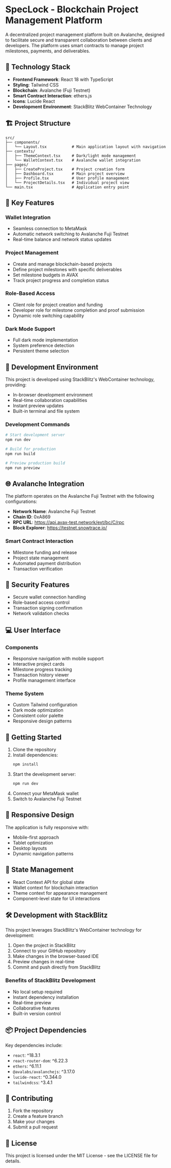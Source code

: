 # SpecLock - Blockchain Project Management Platform

A decentralized project management platform built on Avalanche, designed to facilitate secure and transparent collaboration between clients and developers. The platform uses smart contracts to manage project milestones, payments, and deliverables.

## 🚀 Technology Stack

- **Frontend Framework**: React 18 with TypeScript
- **Styling**: Tailwind CSS
- **Blockchain**: Avalanche (Fuji Testnet)
- **Smart Contract Interaction**: ethers.js
- **Icons**: Lucide React
- **Development Environment**: StackBlitz WebContainer Technology

## 🏗️ Project Structure

```
src/
├── components/
│   └── Layout.tsx           # Main application layout with navigation
├── contexts/
│   ├── ThemeContext.tsx     # Dark/light mode management
│   └── WalletContext.tsx    # Avalanche wallet integration
├── pages/
│   ├── CreateProject.tsx    # Project creation form
│   ├── Dashboard.tsx        # Main project overview
│   ├── Profile.tsx          # User profile management
│   └── ProjectDetails.tsx   # Individual project view
└── main.tsx                 # Application entry point
```

## 🌟 Key Features

### Wallet Integration
- Seamless connection to MetaMask
- Automatic network switching to Avalanche Fuji Testnet
- Real-time balance and network status updates

### Project Management
- Create and manage blockchain-based projects
- Define project milestones with specific deliverables
- Set milestone budgets in AVAX
- Track project progress and completion status

### Role-Based Access
- Client role for project creation and funding
- Developer role for milestone completion and proof submission
- Dynamic role switching capability

### Dark Mode Support
- Full dark mode implementation
- System preference detection
- Persistent theme selection

## 🔧 Development Environment

This project is developed using StackBlitz's WebContainer technology, providing:
- In-browser development environment
- Real-time collaboration capabilities
- Instant preview updates
- Built-in terminal and file system

### Development Commands

```bash
# Start development server
npm run dev

# Build for production
npm run build

# Preview production build
npm run preview
```

## 🌐 Avalanche Integration

The platform operates on the Avalanche Fuji Testnet with the following configurations:

- **Network Name**: Avalanche Fuji Testnet
- **Chain ID**: 0xA869
- **RPC URL**: https://api.avax-test.network/ext/bc/C/rpc
- **Block Explorer**: https://testnet.snowtrace.io/

### Smart Contract Interaction
- Milestone funding and release
- Project state management
- Automated payment distribution
- Transaction verification

## 🔐 Security Features

- Secure wallet connection handling
- Role-based access control
- Transaction signing confirmation
- Network validation checks

## 💻 User Interface

### Components
- Responsive navigation with mobile support
- Interactive project cards
- Milestone progress tracking
- Transaction history viewer
- Profile management interface

### Theme System
- Custom Tailwind configuration
- Dark mode optimization
- Consistent color palette
- Responsive design patterns

## 🚀 Getting Started

1. Clone the repository
2. Install dependencies:
   ```bash
   npm install
   ```
3. Start the development server:
   ```bash
   npm run dev
   ```
4. Connect your MetaMask wallet
5. Switch to Avalanche Fuji Testnet

## 📱 Responsive Design

The application is fully responsive with:
- Mobile-first approach
- Tablet optimization
- Desktop layouts
- Dynamic navigation patterns

## 🔄 State Management

- React Context API for global state
- Wallet context for blockchain interaction
- Theme context for appearance management
- Component-level state for UI interactions

## 🛠️ Development with StackBlitz

This project leverages StackBlitz's WebContainer technology for development:

1. Open the project in StackBlitz
2. Connect to your GitHub repository
3. Make changes in the browser-based IDE
4. Preview changes in real-time
5. Commit and push directly from StackBlitz

### Benefits of StackBlitz Development
- No local setup required
- Instant dependency installation
- Real-time preview
- Collaborative features
- Built-in version control

## 📦 Project Dependencies

Key dependencies include:
- `react`: ^18.3.1
- `react-router-dom`: ^6.22.3
- `ethers`: ^6.11.1
- `@avalabs/avalanchejs`: ^3.17.0
- `lucide-react`: ^0.344.0
- `tailwindcss`: ^3.4.1

## 🤝 Contributing

1. Fork the repository
2. Create a feature branch
3. Make your changes
4. Submit a pull request

## 📄 License

This project is licensed under the MIT License - see the LICENSE file for details.
